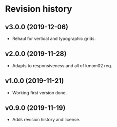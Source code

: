 Revision history
====================

v3.0.0 (2019-12-06)
--------------------
* Rehaul for vertical and typographic grids.


v2.0.0 (2019-11-28)
--------------------
* Adapts to responsiveness and all of kmom02 req.


v1.0.0 (2019-11-21)
--------------------
* Working first version done.


v0.9.0 (2019-11-19)
--------------------
* Adds revision history and license.
